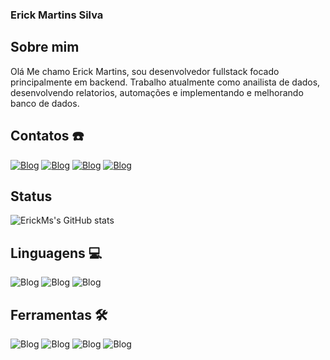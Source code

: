 ### Erick Martins Silva 

## Sobre mim
Olá Me chamo Erick Martins, sou desenvolvedor fullstack focado principalmente em backend. Trabalho atualmente como anailista de dados, desenvolvendo relatorios, automações e implementando e melhorando banco de dados.

## Contatos ☎️
[![Blog](https://img.shields.io/badge/LinkedIn-0077B5?style=for-the-badge&logo=linkedin&logoColor=white)](https://www.linkedin.com/in/erick-martins-silva-4a889925b/)
[![Blog](https://img.shields.io/badge/Gmail-D14836?style=for-the-badge&logo=gmail&logoColor=white)](malito:erickmartinsservice@gmail.com)
[![Blog](https://img.shields.io/badge/Discord-7289DA?style=for-the-badge&logo=discord&logoColor=white)](https://discord.gg/UrSYjprt7M)
[![Blog](https://img.shields.io/badge/WhatsApp-25D366?style=for-the-badge&logo=whatsapp&logoColor=white)](https://wa.me/5511953352814)

## Status 
![ErickMs's GitHub stats](https://github-readme-stats.vercel.app/api?username=ErickMarSil&show_icons=true&theme=tokyonight)

## Linguagens 💻
![Blog](https://img.shields.io/badge/Python-3776AB?style=for-the-badge&logo=python&logoColor=white)
![Blog](https://img.shields.io/badge/Java-ED8B00?style=for-the-badge&logo=openjdk&logoColor=white)
![Blog](https://img.shields.io/badge/MySQL-00000F?style=for-the-badge&logo=mysql&logoColor=white)

## Ferramentas 🛠️
![Blog](https://img.shields.io/badge/SAP-0FAAFF?style=for-the-badge&logo=sap&logoColor=white)
![Blog](https://img.shields.io/badge/GIT-E44C30?style=for-the-badge&logo=git&logoColor=white)
![Blog](https://img.shields.io/badge/Microsoft%20Excel-217346.svg?style=for-the-badge&logo=Microsoft-Excel&logoColor=white)
![Blog](https://img.shields.io/badge/Apache%20Maven-C71A36.svg?style=for-the-badge&logo=Apache-Maven&logoColor=white)

